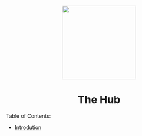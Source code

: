 <p id="top"></p>

<div align="center">
  <img src="./public/app-icon.jpeg" height="200" />
  <h1>The Hub</h1>
</div>

Table of Contents:

- [Introdution](#introduction)

